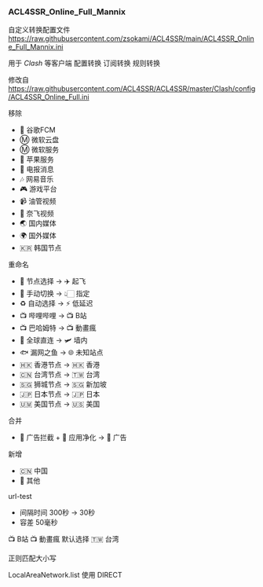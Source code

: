 ### ACL4SSR_Online_Full_Mannix
自定义转换配置文件 https://raw.githubusercontent.com/zsokami/ACL4SSR/main/ACL4SSR_Online_Full_Mannix.ini

用于 *Clash* 等客户端 配置转换 订阅转换 规则转换

修改自 https://raw.githubusercontent.com/ACL4SSR/ACL4SSR/master/Clash/config/ACL4SSR_Online_Full.ini

移除
- 📢 谷歌FCM
- Ⓜ️ 微软云盘
- Ⓜ️ 微软服务
- 🍎 苹果服务
- 📲 电报消息
- 🎶 网易音乐
- 🎮 游戏平台
- 📹 油管视频
- 🎥 奈飞视频
- 🌏 国内媒体
- 🌍 国外媒体
- 🇰🇷 韩国节点

重命名
- 🚀 节点选择 -> ✈️ 起飞
- 🚀 手动切换 -> 👆🏻 指定
- ♻️ 自动选择 -> ⚡ 低延迟
- 📺 哔哩哔哩 -> 📺 B站
- 📺 巴哈姆特 -> 📺 動畫瘋
- 🎯 全球直连 -> 🛩️ 墙内
- 🐟 漏网之鱼 -> 🌐 未知站点
- 🇭🇰 香港节点 -> 🇭🇰 香港
- 🇨🇳 台湾节点 -> 🇹🇼 台湾
- 🇸🇬 狮城节点 -> 🇸🇬 新加坡
- 🇯🇵 日本节点 -> 🇯🇵 日本
- 🇺🇲 美国节点 -> 🇺🇸 美国

合并
- 🛑 广告拦截 + 🍃 应用净化 -> 💩 广告

新增
- 🇨🇳 中国
- 🎏 其他

url-test
- 间隔时间 300秒 -> 30秒
- 容差 50毫秒

📺 B站 📺 動畫瘋 默认选择 🇹🇼 台湾

正则匹配大小写

LocalAreaNetwork.list 使用 DIRECT
